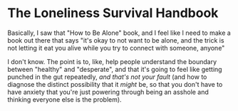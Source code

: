 # The Loneliness Survival Handbook

Basically, I saw that "How to Be Alone" book, and I feel like I need to make a book out there that says "it's okay to not want to be alone, and the trick is not letting it eat you alive while you try to connect with someone, anyone"

I don't know. The point is to, like, help people understand the boundary between "healthy" and "desperate", and that it's going to feel like getting punched in the gut repeatedly, *and that's not your fault* (and how to diagnose the distinct possibility that it *might* be, so that you don't have to have anxiety that you're just powering through being an asshole and thinking everyone else is the problem).
